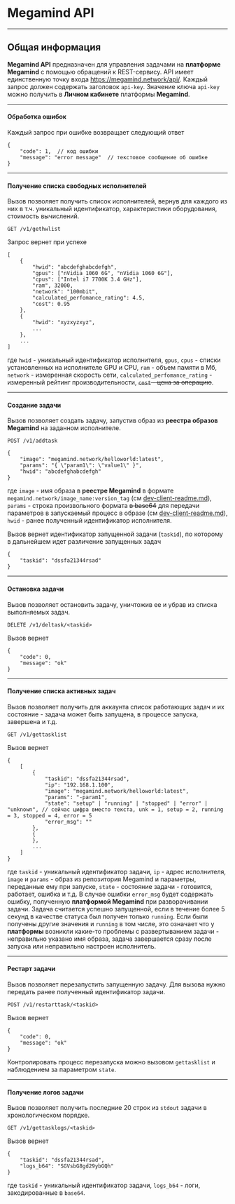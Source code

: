 # Megamind API

***
## Общая информация
**Megamind API** предназначен для управления задачами на **платформе Megamind** с помощью обращений к REST-сервису. API имеет единственную точку входа https://megamind.network/api/. Каждый запрос должен содержать заголовок ```api-key```. Значение ключа ```api-key``` можно получить в **Личном кабинете** платформы **Megamind**.

***
#### Обработка ошибок
Каждый запрос при ошибке возвращает следующий ответ
```
{
    "code": 1,  // код ошибки
    "message": "error message"  // текстовое сообщение об ошибке
}
```

***
#### Получение списка свободных исполнителей
Вызов позволяет получить список исполнителей, вернув для каждого из них в т.ч. уникальный идентификатор, характеристики оборудования, стоимость вычислений.
```
GET /v1/gethwlist
```

Запрос вернет при успехе
```
[
    {
        "hwid": "abcdefghabcdefgh",
        "gpus": ["nVidia 1060 6G", "nVidia 1060 6G"],
        "cpus": ["Intel i7 7700K 3.4 GHz"],
        "ram", 32000,
        "network": "100mbit",
        "calculated_perfomance_rating": 4.5,
        "cost": 0.95
    },
    {
        "hwid": "xyzxyzxyz",
        ...
    },
    ...
]
```
где ```hwid``` - уникальный идентификатор исполнителя, ```gpus```, ```cpus``` - списки установленных на исполнителе GPU и CPU, ```ram``` - объем памяти в Мб, ```network``` - измеренная скорость сети, ```calculated_perfomance_rating``` - измеренный рейтинг производительности, ~~```cost``` - цена за операцию~~.

***
#### Создание задачи
Вызов позволяет создать задачу, запустив образ из **реестра образов Megamind** на заданном исполнителе.
```
POST /v1/addtask

{
    "image": "megamind.network/helloworld:latest",
    "params": "{ \"param1\": \"value1\" }",
    "hwid": "abcdefghabcdefgh"
}
```
где ```image``` - имя образа в **реестре Megamind** в формате ```megamind.network/image_name:version_tag``` (см [dev-client-readme.md](./dev-client-readme.md)), ```params``` - строка произвольного формата ~~в base64~~ для передачи параметров в запускаемый процесс в образе (см [dev-client-readme.md](./dev-client-readme.md)), ```hwid``` - ранее полученный идентификатор исполнителя.

Вызов вернет идентификатор запущенной задачи (```taskid```), по которому в дальнейшем идет различение запущенных задач
```
{
    "taskid": "dssfa21344rsad"
}
```

***
#### Остановка задачи
Вызов позволяет остановить задачу, уничтожив ее и убрав из списка выполняемых задач.
```
DELETE /v1/deltask/<taskid>
```

Вызов вернет
``` 
{
    "code": 0,
    "message": "ok"
}
```

***
#### Получение списка активных задач
Вызов позволяет получить для аккаунта список работающих задач и их состояние - задача может быть запущена, в процессе запуска, завершена и т.д.

```
GET /v1/gettasklist
```

Вызов вернет
```
{
    [
        {
            "taskid": "dssfa21344rsad",
            "ip": "192.168.1.100",
            "image": "megamind.network/helloworld:latest",
            "params": "-param1",
            "state": "setup" | "running" | "stopped" | "error" | "unknown", // сейчас цифра вместо текста, unk = 1, setup = 2, running = 3, stopped = 4, error = 5
            "error_msg": ""
        },
        {
        },
        ...
    ]
}
```
где ```taskid``` - уникальный идентификатор задачи, ```ip``` - адрес исполнителя, ```image``` и ```params``` - образ из репозитория Megamind и параметры, переданные ему при запуске, ```state``` - состояние задачи - готовится, работает, ошибка и т.д. В случае ошибки ```error_msg``` будет содержать ошибку, полученную **платформой Megamind** при разворачивании задачи. Задача считается успешно запущенной, если в течение более 5 секунд в качестве статуса был получен только ```running```. Если были получены другие значения и ```running``` в том числе, это означает что у **платформы** возникли какие-то проблемы с развертыванием задачи - неправильно указано имя образа, задача завершается сразу после запуска или неправильно настроен исполнитель.

***
#### Рестарт задачи
Вызов позволяет перезапустить запущенную задачу. Для вызова нужно передать ранее полученный идентификатор задачи.
```
POST /v1/restarttask/<taskid>
```
Вызов вернет
``` 
{
    "code": 0,
    "message": "ok"
}
```
Контролировать процесс перезапуска можно вызовом ```gettasklist``` и наблюдением за параметром ```state```.

***
#### Получение логов задачи
Вызов позволяет получить последние 20 строк из ```stdout``` задачи в хронологическом порядке.
```
GET /v1/gettasklogs/<taskid>
```
Вызов вернет
```
{
    "taskid": "dssfa21344rsad",
    "logs_b64": "SGVsbG8gd29ybGQh"
}
```
где ```taskid``` - уникальный идентификатор задачи, ```logs_b64``` - логи, закодированные в ```base64```.